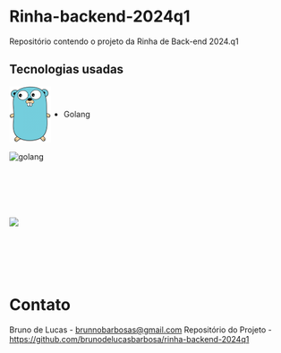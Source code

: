 # Rinha-backend-2024q1
Repositório contendo o projeto da Rinha de Back-end 2024.q1


## Tecnologias usadas

<div style="display: flex; flex-direction: row; align-items: center"> 
<img src="https://raw.githubusercontent.com/docker-library/docs/01c12653951b2fe592c1f93a13b4e289ada0e3a1/golang/logo.png" alt="golang" style="height: 100px;" alt="Golang"/>

- Golang
</div>

<br>

<div style="display: flex; flex-direction: row; align-items: center"> 
<img src="https://miro.medium.com/v2/resize:fit:1200/0*mjG1YdoT7xPcnznN.jpg" alt="golang" style="height: 100px;"/>
</div>
<br>
<div style="display: flex; flex-direction: row; align-items: center"> 
<img src="https://blog.geekhunter.com.br/wp-content/uploads/2019/06/docker-na-pratica-como-construir-uma-aplicacao-2.png" style="height: 100px;"/>
</div>

# Contato
Bruno de Lucas - brunnobarbosas@gmail.com
Repositório do Projeto - https://github.com/brunodelucasbarbosa/rinha-backend-2024q1


